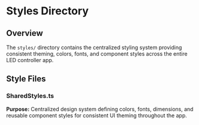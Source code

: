 # Styles Directory
## Overview
The `styles/` directory contains the centralized styling system providing consistent theming, colors, fonts, and component styles across the entire LED controller app.
## Style Files
### SharedStyles.ts
**Purpose:** Centralized design system defining colors, fonts, dimensions, and reusable component styles for consistent UI theming throughout the app.
